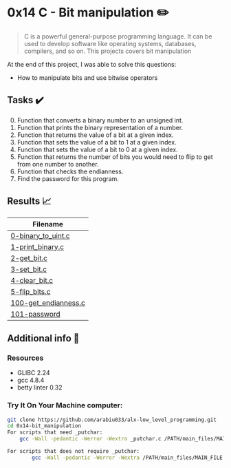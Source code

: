 # 0x14 C - Bit manipulation :pencil2:

> C is a powerful general-purpose programming language. It can be used to develop software like operating systems, databases, compilers, and so on. This projects covers bit manipulation

At the end of this project, I was able to solve this questions:
  
* How to manipulate bits and use bitwise operators

## Tasks :heavy_check_mark:

0. Function that converts a binary number to an unsigned int.
1. Function that prints the binary representation of a number.
2. Function that returns the value of a bit at a given index.
3. Function that sets the value of a bit to 1 at a given index.
4. Function that sets the value of a bit to 0 at a given index.
5. Function that returns the number of bits you would need to flip to get from one number to another.
6. Function that checks the endianness.
7. Find the password for this program.


## Results :chart_with_upwards_trend:

| Filename |
| ------ |
| [0-binary_to_uint.c](./0-binary_to_uint.c)|
| [1-print_binary.c](./1-print_binary.c)|
| [2-get_bit.c](./2-get_bit.c)|
| [3-set_bit.c](./3-set_bit.c)|
| [4-clear_bit.c](./4-clear_bit.c)|
| [5-flip_bits.c](./5-flip_bits.c)|
| [100-get_endianness.c](./100-get_endianness.c)|
| [101-password](./101-password)|


## Additional info :construction:
### Resources

- GLIBC 2.24
- gcc 4.8.4
- betty linter 0.32



### Try It On Your Machine computer:	
```bash
git clone https://github.com/arabiu033/alx-low_level_programming.git
cd 0x14-bit_manipulation
For scripts that need _putchar:
    gcc -Wall -pedantic -Werror -Wextra _putchar.c /PATH/main_files/MAIN_FILE.c FILENAME.c -o NEW_FILENAME

For scripts that does not require _putchar:
        gcc -Wall -pedantic -Werror -Wextra /PATH/main_files/MAIN_FILE.c FILENAME.c -o NEW_FILENAME
```
